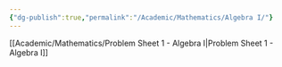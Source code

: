 ```yaml
---
{"dg-publish":true,"permalink":"/Academic/Mathematics/Algebra I/"}
---
```


[[Academic/Mathematics/Problem Sheet 1 - Algebra I\|Problem Sheet 1 - Algebra I]]



